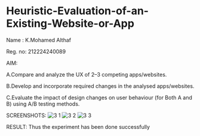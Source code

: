 # Heuristic-Evaluation-of-an-Existing-Website-or-App

Name : K.Mohamed Althaf

Reg. no: 212224240089

AIM:

A.Compare and analyze the UX of 2–3 competing apps/websites.

B.Develop and incorporate required changes in the analysed apps/websites.

C.Evaluate the impact of design changes on user behaviour (for Both A and B) using A/B testing methods.

SCREENSHOTS:
![3 1](https://github.com/user-attachments/assets/59ef73a3-0641-4234-b885-4bf93acf6f75)
![3 2](https://github.com/user-attachments/assets/7967796c-581f-4d53-9c25-c5e7728234b5)
![3 3](https://github.com/user-attachments/assets/8cf5d325-1b82-49c4-b28f-3df5251ab317)

RESULT:
Thus the experiment has been done successfully
